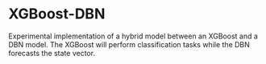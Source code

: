 # XGBoost-DBN
Experimental implementation of a hybrid model between an XGBoost and a DBN model. The XGBoost will perform classification tasks while the DBN forecasts the state vector.
